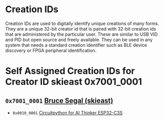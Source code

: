 # Creation IDs
Creation IDs are used to digitally identify unique creations of many forms. They are a unique 32-bit creator id that is paired with 32-bit creation ids that are administered by the particular user. These are similar to USB VID and PID but open source and freely available. They can be used in any system that needs a standard creation identifier such as BLE device discovery or FPGA peripheral identification.

# Self Assigned Creation IDs for Creator ID skieast 0x7001_0001

## `0x7001_0001` [Bruce Segal (skieast)](https://github.com/skieast)
*  `0x0010_0001` [Circuitpython for AI Thinker ESP32-C3S ](https://docs.ai-thinker.com/en/esp32c3)
